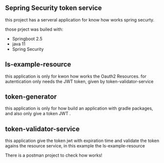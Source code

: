 ## Sepring Security token service
this project has a serveral application for know how works spring securty.

those prject was builed with:
- Springboot 2.5
- java 11
- Spring Security


## ls-example-resource
this application is only for kwon how works the Oauth2 Resources. for autentication only needs the JWT token, given by token-validator-service

## token-generator
this application is only for how build an application with gradle packages, and also only give a token JWT .

## token-validator-service
this application give the token jwt with expiration time and validate the token agains the resource service, in this example the
ls-example-resource


There is a postman project to check how works!